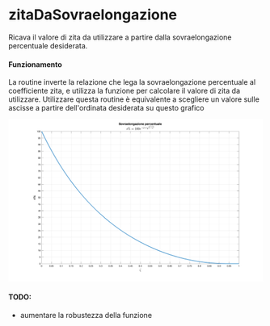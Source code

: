# zitaDaSovraelongazione
Ricava il valore di zita da utilizzare a partire dalla sovraelongazione percentuale desiderata.
#### Funzionamento
La routine inverte la relazione che lega la sovraelongazione percentuale al coefficiente zita, e utilizza la funzione per calcolare il valore di zita da utilizzare.
Utilizzare questa routine è equivalente a scegliere un valore sulle ascisse a partire dell'ordinata desiderata su questo grafico

![s(zita)](sovraelongazionePercentuale.png)

#### TODO:
- aumentare la robustezza della funzione
